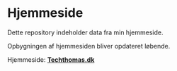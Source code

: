 <h1> Hjemmeside </h1> 
Dette repository indeholder data fra min hjemmeside.

Opbygningen af hjemmesiden bliver opdateret løbende.

Hjemmeside: <b>[Techthomas.dk](http://www.Techthomas.dk/)</b>
